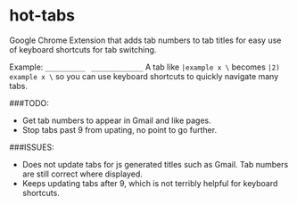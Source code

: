 hot-tabs
========

Google Chrome Extension that adds tab numbers to tab titles for easy use of keyboard shortcuts for tab switching.

Example:   ``` __________ ```         ``` _____________```
A tab like ```|example x \``` becomes ```|2) example x \``` so you can use keyboard shortcuts to quickly navigate many tabs.

###TODO:
* Get tab numbers to appear in Gmail and like pages.
* Stop tabs past 9 from upating, no point to go further.

###ISSUES:
* Does not update tabs for js generated titles such as Gmail. Tab numbers are still correct where displayed.
* Keeps updating tabs after 9, which is not terribly helpful for keyboard shortcuts.